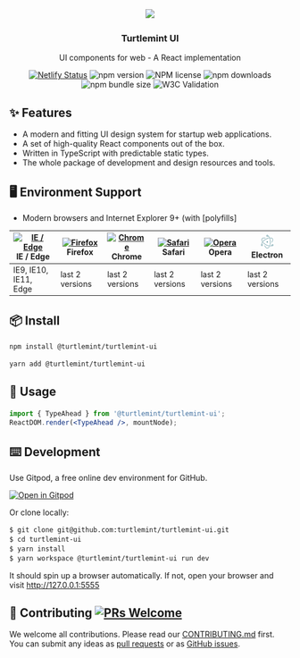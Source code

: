 <div align="center">
  <a href="http://turtlemint-ui.netlify.com">
    <img width="200" src="https://d5ng0zjhhq362.cloudfront.net/images/turtlemint-logo-7df8cb52bc.svg">
  </a>
</div>

<div><h3 align="center">Turtlemint UI</h3></div>

<div align="center">

UI components for web - A React implementation

[![Netlify Status](https://api.netlify.com/api/v1/badges/f808dfbe-b589-4cca-8149-3a169f9f44bb/deploy-status)](https://app.netlify.com/sites/turtlemint-ui/deploys)
![npm version](https://img.shields.io/npm/v/@turtlemint/turtlemint-ui)
![NPM license](https://img.shields.io/npm/l/@turtlemint/turtlemint-ui)
![npm downloads](https://img.shields.io/npm/dw/@turtlemint/turtlemint-ui)
![npm bundle size](https://img.shields.io/bundlephobia/min/@turtlemint/turtlemint-ui)
![W3C Validation](https://img.shields.io/w3c-validation/html?targetUrl=https%3A%2F%2Fturtlemint-ui.netlify.com)
</div>

## ✨ Features

- A modern and fitting UI design system for startup web applications.
- A set of high-quality React components out of the box.
- Written in TypeScript with predictable static types. 
- The whole package of development and design resources and tools.

## 🖥 Environment Support

- Modern browsers and Internet Explorer 9+ (with [polyfills]


| [<img src="https://raw.githubusercontent.com/alrra/browser-logos/master/src/edge/edge_48x48.png" alt="IE / Edge" width="24px" height="24px" />](http://godban.github.io/browsers-support-badges/)</br>IE / Edge | [<img src="https://raw.githubusercontent.com/alrra/browser-logos/master/src/firefox/firefox_48x48.png" alt="Firefox" width="24px" height="24px" />](http://godban.github.io/browsers-support-badges/)</br>Firefox | [<img src="https://raw.githubusercontent.com/alrra/browser-logos/master/src/chrome/chrome_48x48.png" alt="Chrome" width="24px" height="24px" />](http://godban.github.io/browsers-support-badges/)</br>Chrome | [<img src="https://raw.githubusercontent.com/alrra/browser-logos/master/src/safari/safari_48x48.png" alt="Safari" width="24px" height="24px" />](http://godban.github.io/browsers-support-badges/)</br>Safari | [<img src="https://raw.githubusercontent.com/alrra/browser-logos/master/src/opera/opera_48x48.png" alt="Opera" width="24px" height="24px" />](http://godban.github.io/browsers-support-badges/)</br>Opera | [<img src="https://raw.githubusercontent.com/alrra/browser-logos/master/src/electron/electron_48x48.png" alt="Electron" width="24px" height="24px" />](http://godban.github.io/browsers-support-badges/)</br>Electron |
| --- | --- | --- | --- | --- | --- |
| IE9, IE10, IE11, Edge | last 2 versions | last 2 versions | last 2 versions | last 2 versions | last 2 versions |

## 📦 Install

```bash
npm install @turtlemint/turtlemint-ui
```

```bash
yarn add @turtlemint/turtlemint-ui
```

## 🔨 Usage

```jsx
import { TypeAhead } from '@turtlemint/turtlemint-ui';
ReactDOM.render(<TypeAhead />, mountNode);
```

## ⌨️ Development

Use Gitpod, a free online dev environment for GitHub.

[![Open in Gitpod](https://gitpod.io/button/open-in-gitpod.svg)](https://gitpod.io/#https://github.com/turtlemint/turtlemint-ui/)

Or clone locally:

```bash
$ git clone git@github.com:turtlemint/turtlemint-ui.git
$ cd turtlemint-ui
$ yarn install
$ yarn workspace @turtlemint/turtlemint-ui run dev
```

It should spin up a browser automatically. If not, open your browser and visit http://127.0.0.1:5555

## 🤝 Contributing [![PRs Welcome](https://img.shields.io/badge/PRs-welcome-brightgreen.svg?style=flat-square)](http://makeapullrequest.com)

We welcome all contributions. Please read our [CONTRIBUTING.md](https://github.com/turtlemint/turtlemint-ui/blob/master/CONTRIBUTING.md) first. You can submit any ideas as [pull requests](https://github.com/turtlemint/turtlemint-ui/pulls) or as [GitHub issues](https://github.com/turtlemint/turtlemint-ui/issues).


